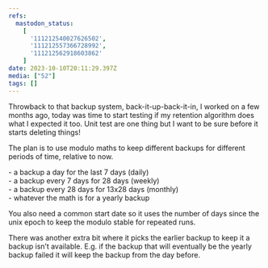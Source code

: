 ```yaml
---
refs:
  mastodon_status:
    [
      '111212540027626502',
      '111212557366728992',
      '111212562918603862'
    ]
date: 2023-10-10T20:11:29.397Z
media: ["52"]
tags: []
---
```


<p>Throwback to that backup system, back-it-up-back-it-in, I worked on a few months ago, today was time to start testing if my retention algorithm does what I expected it too. Unit test are one thing but I want to be sure before it starts deleting things! </p>

<p>The plan is to use modulo maths to keep different backups for different periods of time, relative to now. </p><p>- a backup a day for the last 7 days (daily)<br>- a backup every 7 days for 28 days (weekly)<br>- a backup every 28 days for 13x28 days (monthly)<br>- whatever the math is for a yearly backup</p><p>You also need a common start date so it uses the number of days since the unix epoch to keep the modulo stable for repeated runs. </p>

<p>There was another extra bit where it picks the earlier backup to keep it a backup isn’t available. E.g. if the backup that will eventually be the yearly backup failed it will keep the backup from the day before.</p>
